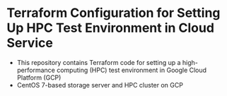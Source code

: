 # Terraform Configuration for Setting Up HPC Test Environment in Cloud Service

- This repository contains Terraform code for setting up a high-performance computing (HPC) test environment in Google Cloud Platform (GCP)
- CentOS 7-based storage server and HPC cluster on GCP
